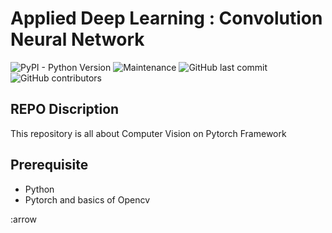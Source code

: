 # Applied Deep Learning : Convolution Neural Network

![PyPI - Python Version](https://img.shields.io/pypi/pyversions/3)
![Maintenance](https://img.shields.io/maintenance/yes/2020)
![GitHub last commit](https://img.shields.io/github/last-commit/Shakil-1501/TSAI)
![GitHub contributors](https://img.shields.io/github/contributors/Shakil-1501/TSAI)


## REPO Discription

   This repository is all about Computer Vision on Pytorch Framework

## Prerequisite

- Python
- Pytorch and basics of Opencv

:arrow
